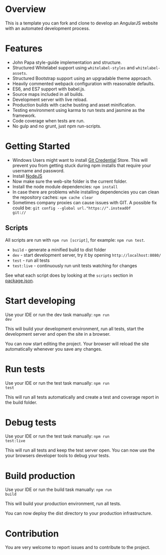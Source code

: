 # Overview

This is a template you can fork and clone to develop an AngularJS website with an automated development process.

# Features
* John Papa style-guide implementation and structure.
* Structured Whitelabel support using `whitelabel-styles` and `whitelabel-assets`.
* Structured Bootstrap support using an upgradable theme approach.
* Heavily commented webpack configuration with reasonable defaults.
* ES6, and ES7 support with babel.js.
* Source maps included in all builds.
* Development server with live reload.
* Production builds with cache busting and asset minification.
* Testing environment using karma to run tests and jasmine as the framework.
* Code coverage when tests are run.
* No gulp and no grunt, just npm run-scripts.

# Getting Started

* Windows Users might want to install [Git Credential](https://chocolatey.org/packages/git-credential-winstore) Store.
  This will prevent you from getting stuck during npm installs that require your username and password.
* Install [NodeJS](https://nodejs.org/)
* Now make sure the web-site folder is the current folder.
* Install the node module dependencies: <code>npm install</code>
* In case there are problems while installing dependencies you can clean the repository caches: <code>npm cache clear</code>
* Sometimes company proxies can cause issues with GIT. A possible fix could be: <code>git config --global url."https://".insteadOf git://</code>

## Scripts

All scripts are run with `npm run [script]`, for example: `npm run test`.

* `build` - generate a minified build to dist folder
* `dev` - start development server, try it by opening `http://localhost:8080/`
* `test` - run all tests
* `test:live` - continuously run unit tests watching for changes

See what each script does by looking at the `scripts` section in [package.json](./package.json).

# Start developing

Use your IDE or run the dev task manually: <code>npm run dev</code>

<p>This will build your development environment, run all tests, start the development server and open the site in a browser.</p>
<p>You can now start editing the project. Your browser will reload the site automatically whenever you save any changes.</p>

# Run tests

Use your IDE or run the test task manually: <code>npm run test</code>

<p>This will run all tests automatically and create a test and coverage report in the build folder.</p>

# Debug tests

Use your IDE or run the test task manually: <code>npm run test:live</code>

<p>This will run all tests and keep the test server open. You can now use the your browsers developer tools to debug your tests.</p>

# Build production

Use your IDE or run the build task manually: <code>npm run build</code>

<p>This will build your production environment, run all tests.</p>
<p>You can now deploy the dist directory to your production infrastructure.</p>

# Contribution

You are very welcome to report issues and to contribute to the project.
